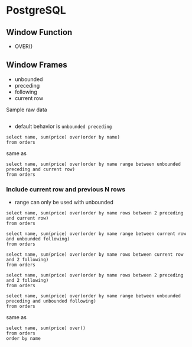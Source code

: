 # PostgreSQL

## Window Function

* OVER\(\)

## 

## Window Frames

* unbounded
* preceding
* following
* current row



Sample raw data

```

```



* default behavior is `unbounded preceding`

```
select name, sum(price) over(order by name)
from orders
```

same as

```
select name, sum(price) over(order by name range between unbounded preceding and current row)
from orders
```



### Include current row and previous N rows

* range can only be used with unbounded

```
select name, sum(price) over(order by name rows between 2 preceding and current row)
from orders
```



```
select name, sum(price) over(order by name range between current row and unbounded following)
from orders
```



```
select name, sum(price) over(order by name rows between current row and 2 following)
from orders
```



```
select name, sum(price) over(order by name rows between 2 preceding and 2 following)
from orders
```





```
select name, sum(price) over(order by name range between unbounded preceding and unbounded following)
from orders
```

same as

```
select name, sum(price) over()
from orders
order by name
```



